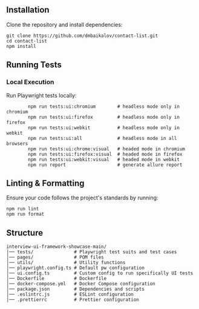## Installation

Clone the repository and install dependencies:

```
git clone https://github.com/dmbaikalov/contact-list.git
cd contact-list
npm install
```

## Running Tests

### Local Execution

Run Playwright tests locally:

```
        npm run tests:ui:chromium        # headless mode only in chromium
        npm run tests:ui:firefox         # headless mode only in firefox
        npm run tests:ui:webkit          # headless mode only in webkit
        npm run tests:ui:all             # headless mode in all browsers
        npm run tests:ui:chrome:visual   # headed mode in chromium
        npm run tests:ui:firefox:visual  # headed mode in firefox
        npm run tests:ui:webkit:visual   # headed mode in webkit
        npm run report                   # generate allure report

```

## Linting & Formatting

Ensure your code follows the project's standards by running:

```
npm run lint
npm run format
```

## Structure

```
interview-ui-framework-showcase-main/
│── tests/               # Playwright test suits and test cases
│── pages/               # POM files
│── utils/               # Utility functions
│── playwright.config.ts # Default pw configuration
│── ui.config.ts         # Custom config to run specifically UI tests
│── Dockerfile           # Dockerfile
│── docker-compose.yml   # Docker Compose configuration
│── package.json         # Dependencies and scripts
│── .eslintrc.js         # ESLint configuration
│── .prettierrc          # Prettier configuration
```

